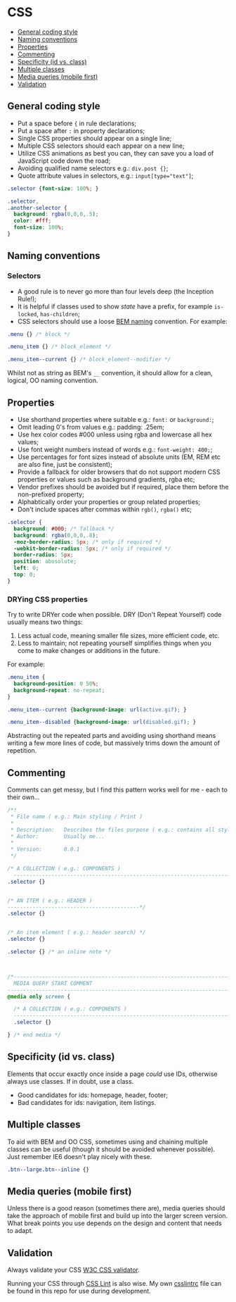 # CSS

- [General coding style](#general-coding-style)
- [Naming conventions](#naming-conventions)
- [Properties](#properties)
- [Commenting](#commenting)
- [Specificity (id vs. class)](#specificity-id-vs-class)
- [Multiple classes](#multiple-classes)
- [Media queries (mobile first)](#media-queries-mobile-first)
- [Validation](#validation)

## General coding style

- Put a space before `{` in rule declarations;
- Put a space after `:` in property declarations;
- Single CSS properties should appear on a single line;
- Multiple CSS selectors should each appear on a new line;
- Utilize CSS animations as best you can, they can save you a load of JavaScript code down the road;
- Avoiding qualified name selectors e.g.: `div.post {}`;
- Quote attribute values in selectors, e.g.: `input[type="text"]`;

```css
.selector {font-size: 100%; }

.selector,
.another-selector {
  background: rgba(0,0,0,.5);
  color: #fff;
  font-size: 100%;
}
```

## Naming conventions

### Selectors

- A good rule is to never go more than four levels deep (the Inception Rule!);
- It is helpful if classes used to show <i>state</i> have a prefix, for example `is-locked`, `has-children`;
- CSS selectors should use a loose [BEM naming](http://coding.smashingmagazine.com/2012/04/16/a-new-front-end-methodology-bem/) convention. For example:

```css
.menu {} /* block */

.menu_item {} /* block_element */

.menu_item--current {} /* block_element--modifier */
```

Whilst not as string as BEM's `__` convention, it should allow for a clean, logical, OO naming convention. 


## Properties

- Use shorthand properties where suitable e.g.: `font:` or `background:`;
- Omit leading 0's from values e.g.: padding: .25em;
- Use hex color codes #000 unless using rgba and lowercase all hex values;
- Use font weight numbers instead of words e.g.: `font-weight: 400;`;
- Use percentages for font sizes instead of absolute units (EM, REM etc are also fine, just be consistent);
- Provide a fallback for older browsers that do not support modern CSS properties or values such as background gradients, rgba etc;
- Vendor prefixes should be avoided but if required, place them before the non-prefixed property;
- Alphabtically order your properties or group related properties;
- Don't include spaces after commas within `rgb()`, `rgba()` etc;

```css
.selector {
  background: #000; /* fallback */
  background: rgba(0,0,0,.8);
  -moz-border-radius: 5px; /* only if required */
  -webkit-border-radius: 5px; /* only if required */
  border-radius: 5px;
  position: abosolute;
  left: 0;
  top: 0;
}
```

### DRYing CSS properties

Try to write DRYer code when possible. DRY (Don't Repeat Yourself) code usually means two things:

1. Less actual code, meaning smaller file sizes, more efficient code, etc.
2. Less to maintain; not repeating yourself simplifies things when you come to make changes or additions in the future.

For example:

```css
.menu_item {
  background-position: 0 50%;
  background-repeat: no-repeat;
}

.menu_item--current {background-image: url(active.gif); }

.menu_item--disabled {background-image: url(disabled.gif); }

```

Abstracting out the repeated parts and avoiding using shorthand means writing a few more lines of code, but massively trims down the amount of repetition.

## Commenting

Comments can get messy, but I find this pattern works well for me - each to their own...

```css
/*!
 * File name ( e.g.: Main styling / Print )
 *
 * Description:   Describes the files purpose ( e.g.: contains all styling for screen / print )
 * Author:        Usually me...
 *
 * Version:       0.0.1
 */

/* A COLLECTION ( e.g.: COMPONENTS )
  --------------------------------------------------------------------------------*/
.selector {}


/* AN ITEM ( e.g.: HEADER )
------------------------------------------*/
.selector {}


/* An item element ( e.g.: header search) */
.selector {}

.selector {} /* an inline note */



/*------------------------------------------------------------------------------------
  MEDIA QUERY START COMMENT
------------------------------------------------------------------------------------*/
@media only screen {

  /* A COLLECTION ( e.g.: COMPONENTS )
  ----------------------------------------------------------------------------------*/
  .selector {}

} /* end media */
```

## Specificity (id vs. class)

Elements that occur exactly once inside a page *could* use IDs, otherwise always use classes.
If in doubt, use a class.

- Good candidates for ids: homepage, header, footer;
- Bad candidates for ids: navigation, item listings.

## Multiple classes

To aid with BEM and OO CSS, sometimes using and chaining multiple classes can be useful (though it should be avoided whenever possible).
Just remember IE6 doesn't play nicely with these.

```css
.btn--large.btn--inline {}
```

## Media queries (mobile first)

Unless there is a good reason (sometimes there are), media queries should take the approach of mobile first and build up into the larger screen version.
What break points you use depends on the design and content that needs to adapt.

## Validation

Always validate your CSS [W3C CSS validator](http://jigsaw.w3.org/css-validator/).

Running your CSS through [CSS Lint](http://csslint.net/) is also wise. My own [csslintrc](.csslintrc) file can be found in this repo for use during development.
